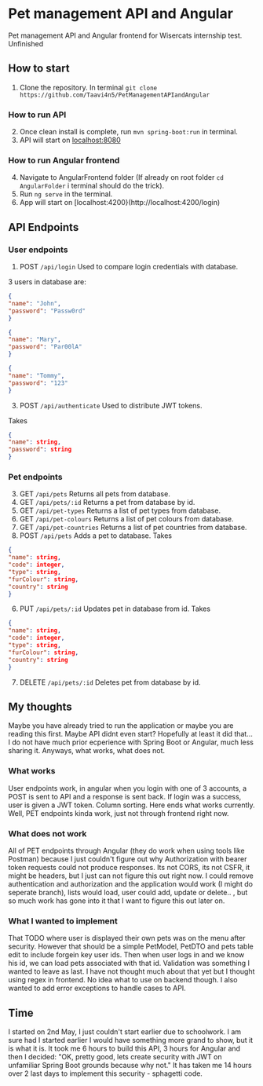 # Pet management API and Angular
Pet management API and Angular frontend for Wisercats internship test.
Unfinished

## How to start
1. Clone the repository. In terminal ```git clone https://github.com/Taavi4n5/PetManagementAPIandAngular```

### How to run API
2. Once clean install is complete, run ```mvn spring-boot:run``` in terminal. 
3. API will start on [localhost:8080](http://localhost:8080)

### How to run Angular frontend
4. Navigate to AngularFrontend folder (If already on root folder ```cd AngularFolder``` i terminal should do the trick).
5. Run ```ng serve``` in the terminal.
6. App will start on [localhost:4200}(http://localhost:4200/login)

## API Endpoints
### User endpoints
1. POST ```/api/login``` Used to compare login credentials with database.

3 users in database are:
```JSON
{
"name": "John",
"password": "Passw0rd"
}
```
```JSON
{
"name": "Mary",
"password": "Par00lA"
}
```
```JSON
{
"name": "Tommy",
"password": "123"
}
```
3. POST ```/api/authenticate``` Used to distribute JWT tokens.

Takes
```JSON
{
"name": string,
"password": string
}
```
### Pet endpoints
3. GET ```/api/pets``` Returns all pets from database.
4. GET ```/api/pets/:id``` Returns a pet from database by id.
5. GET ```/api/pet-types``` Returns a list of pet types from database.
6. GET ```/api/pet-colours``` Returns a list of pet colours from database.
7. GET ```/api/pet-countries``` Returns a list of pet countries from database.
8. POST ```/api/pets``` Adds a pet to database. 
Takes
```JSON
{
"name": string,
"code": integer,
"type": string,
"furColour": string,
"country": string
}
```
6. PUT ```/api/pets/:id``` Updates pet in database from id.
Takes
```JSON
{
"name": string,
"code": integer,
"type": string,
"furColour": string,
"country": string
}
```
7. DELETE ```/api/pets/:id``` Deletes pet from database by id.

## My thoughts
Maybe you have already tried to run the application or maybe you are reading this first. Maybe API didnt even start? Hopefully at least it did that... I do not have much prior ecperience with Spring Boot or Angular, much less sharing it. Anyways, what works, what does not.
### What works
User endpoints work, in angular when you login with one of 3 accounts, a POST is sent to API and a response is sent back. If login was a success, user is given a JWT token. Column sorting. Here ends what works currently. Well, PET endpoints kinda work, just not through frontend right now. 
### What does not work
All of PET endpoints through Angular (they do work when using tools like Postman) because I just couldn't figure out why Authorization with bearer token requests could not produce responses. Its not CORS, its not CSFR, it might be headers, but I just can not figure this out right now. I could remove authentication and authorization and the application would work (I might do seperate branch), lists would load, user could add, update or delete.. , but so much work has gone into it that I want to figure this out later on.
### What I wanted to implement
That TODO where user is displayed their own pets was on the menu after security. However that should be a simple PetModel, PetDTO and pets table edit to include forgein key user ids. Then when user logs in and we know his id, we can load pets associated with that id.
Validation was something I wanted to leave as last. I have not thought much about that yet but I thought using regex in frontend. No idea what to use on backend though.
I also wanted to add error exceptions to handle cases to API.
## Time
I started on 2nd May, I just couldn't start earlier due to schoolwork. I am sure had I started earlier I would have something more grand to show, but it is what it is. It took me 6 hours to build this API, 3 hours for Angular and then I decided: "OK, pretty good, lets create security with JWT on unfamiliar Spring Boot grounds because why not." It has taken me 14 hours over 2 last days to implement this security - sphagetti code. 

